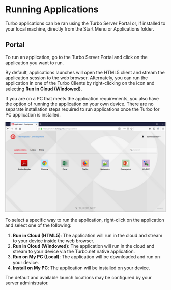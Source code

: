# Running Applications

Turbo applications can be ran using the Turbo Server Portal or, if installed to your local machine, directly from the Start Menu or Applications folder.

## Portal

To run an application, go to the Turbo Server Portal and click on the application you want to run.

By default, applications launches will open the HTML5 client and stream the application session to the web browser. Alternately, you can run the application in one of the Turbo Clients by right-clicking on the icon and selecting **Run in Cloud (Windowed)**.

If you are on a PC that meets the application requirements, you also have the option of running the application on your own device. There are no separate installation steps required to run applications once the Turbo for PC application is installed.

![Server Dashboard](/images/dashboard.png)

To select a specific way to run the application, right-click on the application and select one of the following:

1. **Run in Cloud (HTML5)**: The application will run in the cloud and stream to your device inside the web browser.
2. **Run in Cloud (Windowed)**: The application will run in the cloud and stream to your device via the Turbo.net native application.
3. **Run on My PC (Local)**: The application will be downloaded and run on your device.
4. **Install on My PC**: The application will be installed on your device.

The default and available launch locations may be configured by your server administrator.
